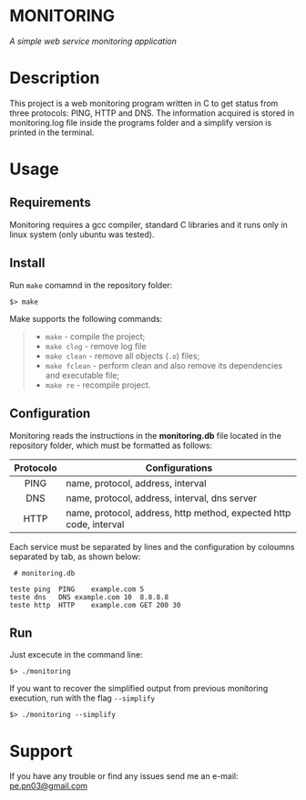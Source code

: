 # MONITORING
*A simple web service monitoring application*
# Description
This project is a web monitoring program written in C to get status from three protocols: PING, HTTP and DNS. The information acquired is stored in monitoring.log file inside the programs folder and a simplify version is printed in the terminal.

# Usage
## Requirements


Monitoring requires a gcc compiler, standard C libraries and it runs only in linux system (only ubuntu was tested).

## Install

Run `make` comamnd in the repository folder:

	$> make

Make supports the following commands:

> - `make` - compile the project;
> - `make clog` - remove log file
> - `make clean` - remove all objects (`.o`) files;
> - `make fclean` - perform clean and also remove its dependencies and executable file;
> - `make re` - recompile project.


## Configuration

Monitoring reads the instructions in the **monitoring.db** file located in the repository folder, which must be formatted as follows:

| Protocolo  |  Configurations |
| :-----: | --------- |
| PING | name, protocol, address, interval |
| DNS | name, protocol, address, interval, dns server |
| HTTP | name, protocol, address, http method, expected http code, interval | 

Each service must be separated by lines and the configuration by coloumns separated by tab, as shown below:

```
 # monitoring.db

teste ping	PING	example.com	5
teste dns	DNS	example.com	10	8.8.8.8
teste http	HTTP	example.com	GET	200	30
```

## Run

Just excecute in the command line:

	$> ./monitoring

If you want to recover the simplified output from previous monitoring execution, run with the flag `--simplify`

	$> ./monitoring --simplify


# Support

If you have any trouble or find any issues send me an e-mail: pe.pn03@gmail.com
